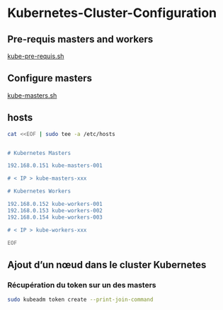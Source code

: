 # Kubernetes-Cluster-Configuration

## Pre-requis masters and workers

[kube-pre-requis.sh](https://github.com/Naililruojnob/Kubernetes-Cluster-Configuration/blob/e911c7d8bf47e0bcd59c62f7c761a7e2b1124d5e/pre-requis/kube-pre-requis.sh)

## Configure masters


[kube-masters.sh](https://github.com/Naililruojnob/Kubernetes-Cluster-Configuration/blob/e911c7d8bf47e0bcd59c62f7c761a7e2b1124d5e/pre-requis/kube-masters.sh)



## hosts

```bash
cat <<EOF | sudo tee -a /etc/hosts


# Kubernetes Masters 

192.168.0.151 kube-masters-001 

# < IP > kube-masters-xxx

# Kubernetes Workers

192.168.0.152 kube-workers-001
192.168.0.153 kube-workers-002
192.168.0.154 kube-workers-003

# < IP > kube-workers-xxx 

EOF
```







## Ajout d’un nœud dans le cluster Kubernetes

### Récupération du token sur un des masters

```bash
sudo kubeadm token create --print-join-command
```




